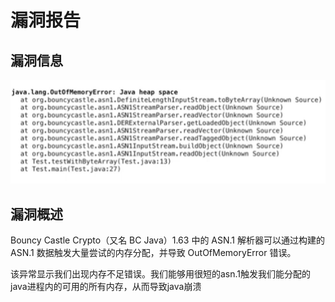 # 漏洞报告

## 漏洞信息

![image-20240713165110226](./image-20240713165110226.png)

## 漏洞概述

Bouncy Castle Crypto（又名 BC Java）1.63 中的 ASN.1 解析器可以通过构建的 ASN.1 数据触发大量尝试的内存分配，并导致 OutOfMemoryError 错误。

该异常显示我们出现内存不足错误。我们能够用很短的asn.1触发我们能分配的java进程内的可用的所有内存，从而导致java崩溃